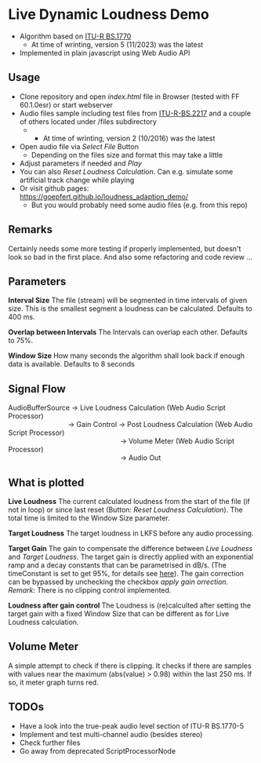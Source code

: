# Live Dynamic Loudness Demo
- Algorithm based on [ITU-R BS.1770](https://www.itu.int/rec/R-REC-BS.1770)
  - At time of wrinting, version 5 (11/2023) was the latest
- Implemented in plain javascript using Web Audio API


## Usage
- Clone repository and open *index.html* file in Browser (tested with FF 60.1.0esr) or start webserver
- Audio files sample including test files from [ITU-R-BS.2217](https://www.itu.int/pub/R-REP-BS.2217) and a couple of others located under /files subdirectory
  -   - At time of wrinting, version 2 (10/2016) was the latest
- Open audio file via *Select File* Button
  - Depending on the files size and format this may take a little
- Adjust parameters if needed and *Play*
- You can also *Reset Loudness Calculation*. Can e.g. simulate some artificial track change while playing
- Or visit github pages: https://goepfert.github.io/loudness_adaption_demo/
  - But you would probably need some audio files (e.g. from this repo)

## Remarks
Certainly needs some more testing if properly implemented, but doesn't look so bad in the first place.
And also some refactoring and code review ...

## Parameters
**Interval Size**
The file (stream) will be segmented in time intervals of given size. This is the smallest segment a loudness can be calculated. Defaults to 400 ms.

**Overlap between Intervals**
The Intervals can overlap each other. Defaults to 75%.

**Window Size**
How many seconds the algorithm shall look back if enough data is available. Defaults to 8 seconds


## Signal Flow
AudioBufferSource -> Live Loudness Calculation (Web Audio Script Processor)\
&nbsp;&nbsp;&nbsp;&nbsp;&nbsp;&nbsp;&nbsp;&nbsp;&nbsp;&nbsp;&nbsp;&nbsp;&nbsp;&nbsp;&nbsp;&nbsp;&nbsp;&nbsp;&nbsp;&nbsp;&nbsp;&nbsp;&nbsp;&nbsp;&nbsp;&nbsp;&nbsp;&nbsp;&nbsp;&nbsp; -> Gain Control -> Post Loudness Calculation (Web Audio Script Processor)\
&nbsp;&nbsp;&nbsp;&nbsp;&nbsp;&nbsp;&nbsp;&nbsp;&nbsp;&nbsp;&nbsp;&nbsp;&nbsp;&nbsp;&nbsp;&nbsp;&nbsp;&nbsp;&nbsp;&nbsp;&nbsp;&nbsp;&nbsp;&nbsp;&nbsp;&nbsp;&nbsp;&nbsp;&nbsp;&nbsp;&nbsp;&nbsp;&nbsp;&nbsp;&nbsp;&nbsp;&nbsp;&nbsp;&nbsp;&nbsp;&nbsp;&nbsp;&nbsp;&nbsp;&nbsp;&nbsp;&nbsp;&nbsp;&nbsp;&nbsp;&nbsp;&nbsp;&nbsp;&nbsp;&nbsp;&nbsp;&nbsp; -> Volume Meter (Web Audio Script Processor)\
&nbsp;&nbsp;&nbsp;&nbsp;&nbsp;&nbsp;&nbsp;&nbsp;&nbsp;&nbsp;&nbsp;&nbsp;&nbsp;&nbsp;&nbsp;&nbsp;&nbsp;&nbsp;&nbsp;&nbsp;&nbsp;&nbsp;&nbsp;&nbsp;&nbsp;&nbsp;&nbsp;&nbsp;&nbsp;&nbsp;&nbsp;&nbsp;&nbsp;&nbsp;&nbsp;&nbsp;&nbsp;&nbsp;&nbsp;&nbsp;&nbsp;&nbsp;&nbsp;&nbsp;&nbsp;&nbsp;&nbsp;&nbsp;&nbsp;&nbsp;&nbsp;&nbsp;&nbsp;&nbsp;&nbsp;&nbsp;&nbsp; -> Audio Out


## What is plotted
**Live Loudness**
The current calculated loudness from the start of the file (if not in loop) or since last reset (Button: *Reset Loudness Calculation*). The total time is limited to the Window Size parameter.

**Target Loudness**
The target loudness in LKFS before any audio processing.

**Target Gain**
The gain to compensate the difference between *Live Loudness* and *Target Loudness*. The target gain is directly applied with an exponential ramp and a decay constants that can be parametrised in dB/s. (The timeConstant is set to get 95%, for details see [here](https://developer.mozilla.org/en-US/docs/Web/API/AudioParam/setTargetAtTime)). The gain correction can be bypassed by unchecking the checkbox *apply gain orrection*. 
*Remark*: There is no clipping control implemented.

**Loudness after gain control**
The Loudness is (re)calculted after setting the target gain with a fixed Window Size that can be different as for Live Loudness calculation.


## Volume Meter
A simple attempt to check if there is clipping. It checks if there are samples with values near the maximum (abs(value) > 0.98) within the last 250 ms. If so, it meter graph turns red.

## TODOs
- Have a look into the true-peak audio level section of ITU-R BS.1770-5
- Implement and test multi-channel audio (besides stereo)
- Check further files
- Go away from deprecated ScriptProcessorNode